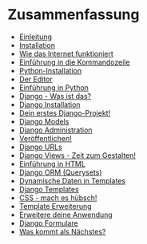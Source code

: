 # Zusammenfassung

*   [Einleitung][1]
*   [Installation][2]
*   [Wie das Internet funktioniert][3]
*   [Einführung in die Kommandozeile][4]
*   [Python-Installation][5]
*   [Der Editor][6]
*   [Einführung in Python][7]
*   [Django - Was ist das?][8]
*   [Django Installation][9]
*   [Dein erstes Django-Projekt!][10]
*   [Django Models][11]
*   [Django Administration][12]
*   [Veröffentlichen!][13]
*   [Django URLs][14]
*   [Django Views - Zeit zum Gestalten!][15]
*   [Einführung in HTML][16]
*   [Django ORM (Querysets)][17]
*   [Dynamische Daten in Templates][18]
*   [Django Templates][19]
*   [CSS - mach es hübsch!][20]
*   [Template Erweiterung][21]
*   [Erweitere deine Anwendung][22]
*   [Django Formulare][23]
*   [Was kommt als Nächstes?][24]

 [1]: README.md
 [2]: installation/README.md
 [3]: how_the_internet_works/README.md
 [4]: intro_to_command_line/README.md
 [5]: python_installation/README.md
 [6]: code_editor/README.md
 [7]: python_introduction/README.md
 [8]: django/README.md
 [9]: django_installation/README.md
 [10]: django_start_project/README.md
 [11]: django_models/README.md
 [12]: django_admin/README.md
 [13]: deploy/README.md
 [14]: django_urls/README.md
 [15]: django_views/README.md
 [16]: html/README.md
 [17]: django_orm/README.md
 [18]: dynamic_data_in_templates/README.md
 [19]: django_templates/README.md
 [20]: css/README.md
 [21]: template_extending/README.md
 [22]: extend_your_application/README.md
 [23]: django_forms/README.md
 [24]: whats_next/README.md